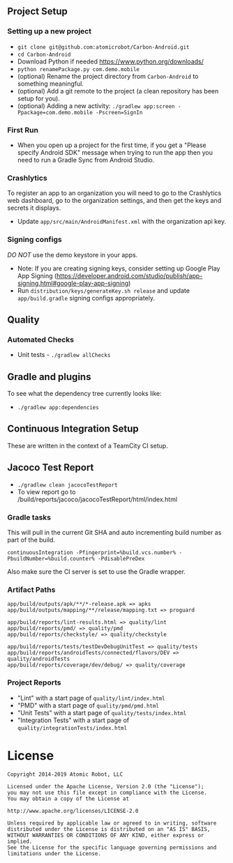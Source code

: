 ## Project Setup

### Setting up a new project
- `git clone git@github.com:atomicrobot/Carbon-Android.git`
- `cd Carbon-Android`
- Download Python if needed https://www.python.org/downloads/
- `python renamePackage.py com.demo.mobile`
- (optional) Rename the project directory from `Carbon-Android` to something meaningful.
- (optional) Add a git remote to the project (a clean repository has been setup for you).
- (optional) Adding a new activity: `./gradlew app:screen -Ppackage=com.demo.mobile -Pscreen=SignIn`

### First Run
- When you open up a project for the first time, if you get a "Please specify Android SDK" message when trying to run the app then you need to run a Gradle Sync from Android Studio.

### Crashlytics
To register an app to an organization you will need to go to the Crashlytics web dashboard, go to
the organization settings, and then get the keys and secrets it displays.
- Update `app/src/main/AndroidManifest.xml` with the organization api key.

### Signing configs
*DO NOT* use the demo keystore in your apps.

- Note: If you are creating signing keys, consider setting up Google Play App Signing (https://developer.android.com/studio/publish/app-signing.html#google-play-app-signing)
- Run `distribution/keys/generateKey.sh release` and update `app/build.gradle` signing configs appropriately.

## Quality

### Automated Checks
- Unit tests - `./gradlew allChecks`

## Gradle and plugins

To see what the dependency tree currently looks like:
- `./gradlew app:dependencies`

## Continuous Integration Setup

These are written in the context of a TeamCity CI setup.

## Jacoco Test Report
  - `./gradlew clean jacocoTestReport`
  - To view report go to <ProjectDir>/build/reports/jacoco/jacocoTestReport/html/index.html

### Gradle tasks
This will pull in the current Git SHA and auto incrementing build number as part of the build.

`continuousIntegration -Pfingerprint=%build.vcs.number% -PbuildNumber=%build.counter% -PdisablePreDex`

Also make sure the CI server is set to use the Gradle wrapper.

### Artifact Paths
```
app/build/outputs/apk/**/*-release.apk => apks
app/build/outputs/mapping/**/release/mapping.txt => proguard

app/build/reports/lint-results.html => quality/lint
app/build/reports/pmd/ => quality/pmd
app/build/reports/checkstyle/ => quality/checkstyle

app/build/reports/tests/testDevDebugUnitTest => quality/tests
app/build/reports/androidTests/connected/flavors/DEV => quality/androidTests
app/build/reports/coverage/dev/debug/ => quality/coverage
```

### Project Reports
- "Lint" with a start page of `quality/lint/index.html`
- "PMD" with a start page of `quality/pmd/pmd.html`
- "Unit Tests" with a start page of `quality/tests/index.html`
- "Integration Tests" with a start page of `quality/integrationTests/index.html`

License
=======

    Copyright 2014-2019 Atomic Robot, LLC

    Licensed under the Apache License, Version 2.0 (the "License");
    you may not use this file except in compliance with the License.
    You may obtain a copy of the License at

    http://www.apache.org/licenses/LICENSE-2.0

    Unless required by applicable law or agreed to in writing, software
    distributed under the License is distributed on an "AS IS" BASIS,
    WITHOUT WARRANTIES OR CONDITIONS OF ANY KIND, either express or implied.
    See the License for the specific language governing permissions and
    limitations under the License.
